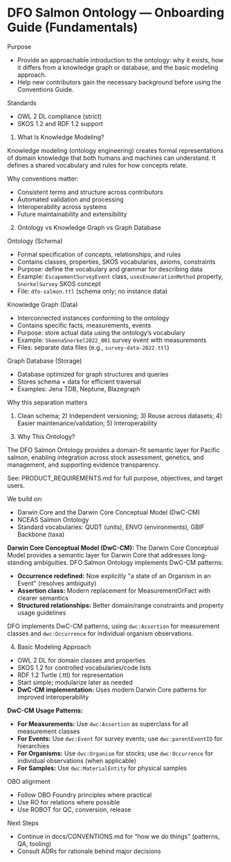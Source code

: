 # DFO Salmon Ontology — Onboarding Guide (Fundamentals)

Purpose

- Provide an approachable introduction to the ontology: why it exists, how it differs from a knowledge graph or database, and the basic modeling approach.
- Help new contributors gain the necessary background before using the Conventions Guide.

Standards

- OWL 2 DL compliance (strict)
- SKOS 1.2 and RDF 1.2 support

1. What Is Knowledge Modeling?

Knowledge modeling (ontology engineering) creates formal representations of domain knowledge that both humans and machines can understand. It defines a shared vocabulary and rules for how concepts relate.

Why conventions matter:

- Consistent terms and structure across contributors
- Automated validation and processing
- Interoperability across systems
- Future maintainability and extensibility

2. Ontology vs Knowledge Graph vs Graph Database

Ontology (Schema)

- Formal specification of concepts, relationships, and rules
- Contains classes, properties, SKOS vocabularies, axioms, constraints
- Purpose: define the vocabulary and grammar for describing data
- Example: `EscapementSurveyEvent` class, `usesEnumerationMethod` property, `SnorkelSurvey` SKOS concept
- File: `dfo-salmon.ttl` (schema only; no instance data)

Knowledge Graph (Data)

- Interconnected instances conforming to the ontology
- Contains specific facts, measurements, events
- Purpose: store actual data using the ontology’s vocabulary
- Example: `SkeenaSnorkel2022_001` survey event with measurements
- Files: separate data files (e.g., `survey-data-2022.ttl`)

Graph Database (Storage)

- Database optimized for graph structures and queries
- Stores schema + data for efficient traversal
- Examples: Jena TDB, Neptune, Blazegraph

Why this separation matters

1) Clean schema; 2) Independent versioning; 3) Reuse across datasets; 4) Easier maintenance/validation; 5) Interoperability

3. Why This Ontology?

The DFO Salmon Ontology provides a domain-fit semantic layer for Pacific salmon, enabling integration across stock assessment, genetics, and management, and supporting evidence transparency.

See: PRODUCT_REQUIREMENTS.md for full purpose, objectives, and target users.

We build on:

- Darwin Core and the Darwin Core Conceptual Model (DwC-CM)
- NCEAS Salmon Ontology
- Standard vocabularies: QUDT (units), ENVO (environments), GBIF Backbone (taxa)

**Darwin Core Conceptual Model (DwC-CM):** The Darwin Core Conceptual Model provides a semantic layer for Darwin Core that addresses long-standing ambiguities. DFO Salmon Ontology implements DwC-CM patterns:

- **Occurrence redefined:** Now explicitly "a state of an Organism in an Event" (resolves ambiguity)
- **Assertion class:** Modern replacement for MeasurementOrFact with clearer semantics
- **Structured relationships:** Better domain/range constraints and property usage guidelines

DFO implements DwC-CM patterns, using `dwc:Assertion` for measurement classes and `dwc:Occurrence` for individual organism observations.

4. Basic Modeling Approach

- OWL 2 DL for domain classes and properties
- SKOS 1.2 for controlled vocabularies/code lists
- RDF 1.2 Turtle (.ttl) for representation
- Start simple; modularize later as needed
- **DwC-CM implementation:** Uses modern Darwin Core patterns for improved interoperability

**DwC-CM Usage Patterns:**

- **For Measurements:** Use `dwc:Assertion` as superclass for all measurement classes
- **For Events:** Use `dwc:Event` for survey events; use `dwc:parentEventID` for hierarchies
- **For Organisms:** Use `dwc:Organism` for stocks; use `dwc:Occurrence` for individual observations (when applicable)
- **For Samples:** Use `dwc:MaterialEntity` for physical samples

OBO alignment

- Follow OBO Foundry principles where practical
- Use RO for relations where possible
- Use ROBOT for QC, conversion, release

Next Steps

- Continue in docs/CONVENTIONS.md for “how we do things” (patterns, QA, tooling)
- Consult ADRs for rationale behind major decisions

